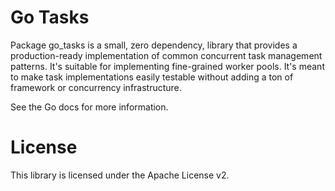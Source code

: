 # Go Tasks

Package go_tasks is a small, zero dependency, library that provides a production-ready implementation of common
concurrent task management patterns. It's suitable for implementing fine-grained worker pools. It's meant to make task
implementations easily testable without adding a ton of framework or concurrency infrastructure.

See the Go docs for more information.

# License

This library is licensed under the Apache License v2.

